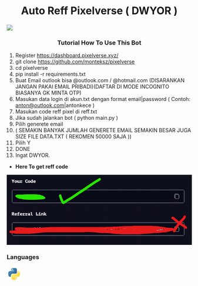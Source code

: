 <h1 align="center">Auto Reff Pixelverse ( DWYOR )</h1>

<img align="center" src="https://github.com/monteksz/pixelverse/assets/39762712/0d3e1f56-a28e-47f5-873e-280cd4c348b2">

<h3 align="center">Tutorial How To Use This Bot</h3>

1. Register https://dashboard.pixelverse.xyz/
2. git clone https://github.com/monteksz/pixelverse
3. cd pixelverse
4. pip install -r requirements.txt
5. Buat Email outlook bisa @outlook.com / @hotmail.com (DISARANKAN JANGAN PAKAI EMAIL PRIBADI)(DAFTAR DI MODE INCOGNITO BIASANYA GK MINTA OTP)
6. Masukan data login di akun.txt dengan format email|password ( Contoh: anton@outlook.com|antonkece )
7. Masukan code reff pixel di reff.txt
8. Jika sudah jalankan bot ( python main.py )
9. Pilih generete email
10. ( SEMAKIN BANYAK JUMLAH GENERETE EMAIL SEMAKIN BESAR JUGA SIZE FILE DATA.TXT ( REKOMEN 50000 SAJA ))
11. Pilih Y
12. DONE
13. Ingat DWYOR.

- **Here To get reff code**
<img align="center" src="https://github.com/monteksz/PixelTap/blob/main/d.png">

<h3 align="left">Languages</h3>
<p align="left"> <a href="https://www.python.org" target="_blank" rel="noreferrer"> <img src="https://raw.githubusercontent.com/devicons/devicon/master/icons/python/python-original.svg" alt="python" width="40" height="40"/> </a> </p>
